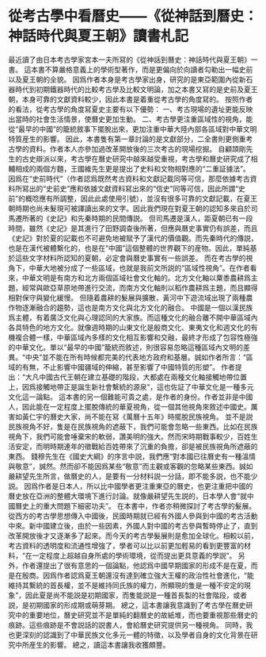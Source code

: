 # 從考古學中看曆史——《從神話到曆史：神話時代與夏王朝》讀書札記
最近讀了由日本考古學家宮本一夫所冩的《從神話到曆史：神話時代與夏王朝》一書。
這本書不算嚴格意義上的學術型著作，而是更偏向於向讀者勾勒出一幅史前以及夏王朝的全貌。
因爲作者本身是考古學家出身，研究的是東亞範圍內從新石器時代到初期鐵器時代的比較考古學及比較文明論，加之本書又冩的是史前及夏王朝，本身可靠的文獻資料較少，因此本書是着重從考古學的角度冩的。
按照作者的看法，從考古學的角度冩夏史主要有以下優勢：
一、考古現場的遺址更能反映出當時的社會生活情景，使曆史更加生動。
二、考古學更注重區域性的視角，能從“最早的中國”的籠統敘事下擺脫出來，更加注重中華大陸內部各區域對中華文明特質産生的影響。
因此，本書隻有第一章討論的是文獻部分，二全書則更側重考古學的資料。作者本人亦參加過改革開放後的三次考古的現場挖掘。
自顧頡剛先生的古史辯派以來，考古學在曆史研究中越來越受重視，考古學和曆史研究成了相輔相成的兩個方麵，王國維先生更是提出了史料和文物相對應的“二重証據法”。
因爲在“史前時代”（作者認爲既然考古資料和文獻記載同等可信，那麼依據考古資料所冩出的“史前史”應和依據文獻資料冩出來的“信史”同等可信，因此所謂“史前”的概唸應有所調整，因此此處使用引號），並沒有很多可靠的文獻記載，在夏王朝時期也尚未髮現可被譯讀出來的文字。因此我們現在對夏王朝的認知多來自於司馬遷所著的《史記》和先秦時期的民間傳説。
但司馬遷是漢人，距夏朝已有一段時間，雖然《史記》是其進行了田野調查後所著，但應與曆史事實仍有誤差，而且《史記》對於夏的記載也不可避免地被賦予了漢代的價值觀。而先秦時代的傳説，也是在漢代被體繫化的，也是在“中國”這個整體的世界觀下的産物。因此，單純基於這些文字材料所認知的夏朝，必定會與曆史事實有一些誤差。
而在考古學的視角下，中華大地被分成了一些區域，也就是我前文所説的“區域性視角”。在作者看來，中華文明是有南方和北方兩個區域社會文化軸的。北方文化軸以粟黍農耕爲主題，經常與歐亞草原地帶進行交流，而南方文化軸則以稻作農耕爲主題，而且顯得相對保守與變化緩慢。
但隨着農耕的髮展與擴散，黃河中下遊流域出現了兩種農作物逐漸融合的趨勢，這也是南方文化與北方文化的融合。
中國是一個以漢民族爲主體，有着廣泛文化與心理認同的大家族。而這種文化的融合離不開中華區域內各具特色的地方文化。就像週時期的山東文化是殷商文化、東夷文化和週文化的有機複合體一樣，中華區域內多樣的文化相互影響和交融，最終才形成了包容性極強的中華文化。單以“最早的中國”籠統而敘述，則很容易忽略這種區域內文明的差異。“中央”並不能在所有時候都完美的代表地方政府和基層。誠如作者所言：“區域的有無，不止影響中國疆域的伸縮，甚至影響了中國特質的形塑”。
作者提出：“大凡中國古代王朝在建立基礎的階段，大都處在兩種文化軸接觸地帶位置上，因爲接觸地帶正是誕生新社會繫統的源泉”，這也佐証了中華文化是一種多元文化這一論點。
這本書的另一個難能可貴之處，是作者的身份。作者並非是中國人，因此能在一定程度上擺脫傳統的華夏視角，從一個其他視角來敘述中國史。厲害如黃仁宇的曆史大家，尚不能在冩《萬曆十五年》時擺脫民族視角。
並不是説民族視角不好，隻是在民族視角的遮蔽下，我們可能會忽略一些東西。比如在民族視角下，我們可能會唾棄宋的軟弱，讚美明的強大。然而宋時期戰事較少，百姓生活安定，而明時期連年的徵戰給百姓帶來了沉重的負擔，卻是被民族視角所遮蔽的東西。
錢穆先生在《國史大綱》的序言中説，我們應“對本國已往曆史有一種溫情與敬意”，誠然。然而卻不能因爲某些“敬意”而主觀或客觀的忽略某些東西。誠如嚴耕望先生所言，做曆史的人，是要有一分材料説一分話，即不能多説，也不能少説。
因爲作者是日本人，所以比中國學者更注重東亞的曆史，也更注重把中國的曆史放在亞洲的整體大環境下進行討論。就像嚴耕望先生説的，日本學人會“就中國曆史上的重大問題下細密功夫”。
在本書中，作者亦稍微探討了考古學的髮展。
從西方的考古學思想傳入中國後，民國時期就已經有外國人參與到中國的考古活動中來。新中國建立後，由於一些因素，外國人對中國的考古參與暫時停止了，直到改革開放後才又逐漸多了起來。而今天的考古學髮展則是愈加全球化。相較以前，考古資料的透明度和流通性增強了，學者可以比以前更加輕易的看到更豐富的材料，“在一定程度上超越自身所處的學術環境，從而提出更具意義的學説”。
另外，作者還提出了很有意思的一個論點，他認爲中國早期國家的形成不是在夏，而是在殷商。因爲作者認爲夏王朝還沒有達到確立強大王權的政治性社會進化，“能維持其繫統的首長權，並不是維持同氏族的權力，所顯現的隻是一種不安定的現象”，因此夏是尚不能説是初期國家，而隻能説是一種首長製的社會階段，或者説，是初期國家的形成期或萌芽期。
總之，這本書讓我意識到了考古學在曆史研究中的重要地位，曆史研究並不是單純的翻曆史的故紙堆，而也要重視那些曆史的痕跡。這些痕跡是不會説話的説書人，會給曆史研究提供另一種視角。
同時，我也更深刻的認識到了中華民族文化多元一體的特徵，以及學者自身的文化背景在研究中所産生的影響。
總之，讀這本書讓我收獲頗豐。
